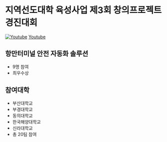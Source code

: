 # 지역선도대학 육성사업 제3회 창의프로젝트 경진대회

[![Youtube](http://img.youtube.com/vi/esPPDGvHPIA/0.jpg)](https://youtu.be/esPPDGvHPIA)
[Youtube](https://www.youtube.com/watch?v=esPPDGvHPIA)  

## 항만터미널 안전 자동화 솔루션
- 9명 참여
- 최우수상

## 참여대학
- 부산대학교
- 부경대학교
- 동의대학교
- 한국해양대학교
- 신라대학교
- 총 20팀 참여

